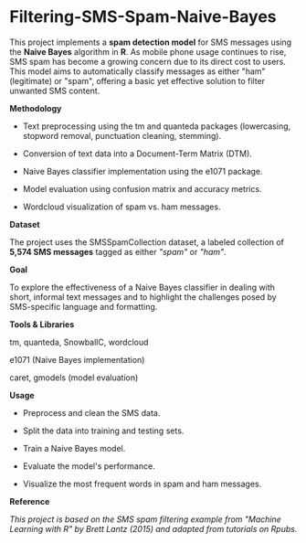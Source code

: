 # Filtering-SMS-Spam-Naive-Bayes

This project implements a **spam detection model** for SMS messages using the **Naive Bayes** algorithm in **R**. As mobile phone usage continues to rise, SMS spam has become a growing concern due to its direct cost to users. This model aims to automatically classify messages as either "ham" (legitimate) or "spam", offering a basic yet effective solution to filter unwanted SMS content.

**Methodology**

- Text preprocessing using the tm and quanteda packages (lowercasing, stopword removal, punctuation cleaning, stemming).

- Conversion of text data into a Document-Term Matrix (DTM).

- Naive Bayes classifier implementation using the e1071 package.

- Model evaluation using confusion matrix and accuracy metrics.

- Wordcloud visualization of spam vs. ham messages.

**Dataset**

The project uses the SMSSpamCollection dataset, a labeled collection of **5,574 SMS messages** tagged as either *"spam"* or *"ham"*.

**Goal**

To explore the effectiveness of a Naive Bayes classifier in dealing with short, informal text messages and to highlight the challenges posed by SMS-specific language and formatting.

**Tools & Libraries**

tm, quanteda, SnowballC, wordcloud

e1071 (Naive Bayes implementation)

caret, gmodels (model evaluation)

**Usage**

- Preprocess and clean the SMS data.

- Split the data into training and testing sets.

- Train a Naive Bayes model.

- Evaluate the model's performance.

- Visualize the most frequent words in spam and ham messages.

**Reference**

*This project is based on the SMS spam filtering example from "Machine Learning with R" by Brett Lantz (2015) and adapted from tutorials on Rpubs.*

